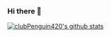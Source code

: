 ### Hi there 👋

[![clubPenguin420's github stats](https://github-readme-stats.vercel.app/api?username=clubPenguin420)](https://github.com/clubPenguin420/github-readme-stats)
